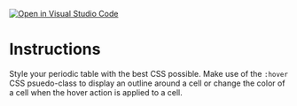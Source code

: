 [![Open in Visual Studio Code](https://classroom.github.com/assets/open-in-vscode-c66648af7eb3fe8bc4f294546bfd86ef473780cde1dea487d3c4ff354943c9ae.svg)](https://classroom.github.com/online_ide?assignment_repo_id=9170500&assignment_repo_type=AssignmentRepo)
# Instructions

Style your periodic table with the best CSS possible. Make use of the `:hover` CSS psuedo-class to display an outline around a cell or change the color of a cell when the hover action is applied to a cell.
